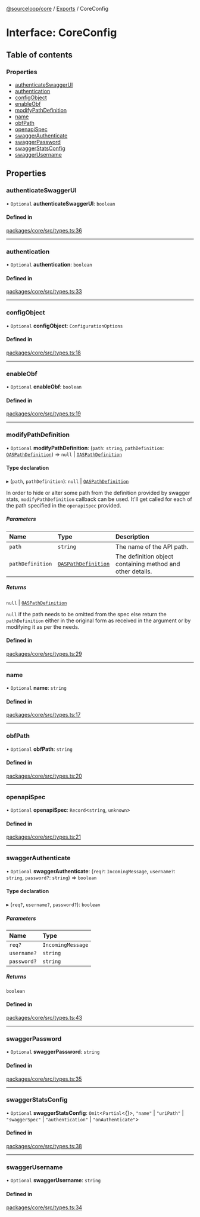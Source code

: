 [@sourceloop/core](../README.md) / [Exports](../modules.md) / CoreConfig

# Interface: CoreConfig

## Table of contents

### Properties

- [authenticateSwaggerUI](CoreConfig.md#authenticateswaggerui)
- [authentication](CoreConfig.md#authentication)
- [configObject](CoreConfig.md#configobject)
- [enableObf](CoreConfig.md#enableobf)
- [modifyPathDefinition](CoreConfig.md#modifypathdefinition)
- [name](CoreConfig.md#name)
- [obfPath](CoreConfig.md#obfpath)
- [openapiSpec](CoreConfig.md#openapispec)
- [swaggerAuthenticate](CoreConfig.md#swaggerauthenticate)
- [swaggerPassword](CoreConfig.md#swaggerpassword)
- [swaggerStatsConfig](CoreConfig.md#swaggerstatsconfig)
- [swaggerUsername](CoreConfig.md#swaggerusername)

## Properties

### authenticateSwaggerUI

• `Optional` **authenticateSwaggerUI**: `boolean`

#### Defined in

[packages/core/src/types.ts:36](https://github.com/sourcefuse/loopback4-microservice-catalog/blob/93a7f917/packages/core/src/types.ts#L36)

___

### authentication

• `Optional` **authentication**: `boolean`

#### Defined in

[packages/core/src/types.ts:33](https://github.com/sourcefuse/loopback4-microservice-catalog/blob/93a7f917/packages/core/src/types.ts#L33)

___

### configObject

• `Optional` **configObject**: `ConfigurationOptions`

#### Defined in

[packages/core/src/types.ts:18](https://github.com/sourcefuse/loopback4-microservice-catalog/blob/93a7f917/packages/core/src/types.ts#L18)

___

### enableObf

• `Optional` **enableObf**: `boolean`

#### Defined in

[packages/core/src/types.ts:19](https://github.com/sourcefuse/loopback4-microservice-catalog/blob/93a7f917/packages/core/src/types.ts#L19)

___

### modifyPathDefinition

• `Optional` **modifyPathDefinition**: (`path`: `string`, `pathDefinition`: [`OASPathDefinition`](../modules.md#oaspathdefinition)) => ``null`` \| [`OASPathDefinition`](../modules.md#oaspathdefinition)

#### Type declaration

▸ (`path`, `pathDefinition`): ``null`` \| [`OASPathDefinition`](../modules.md#oaspathdefinition)

In order to hide or alter some path from the definition provided by swagger stats, `modifyPathDefinition`
callback can be used. It'll get called for each of the path specified in the `openapiSpec` provided.

##### Parameters

| Name | Type | Description |
| :------ | :------ | :------ |
| `path` | `string` | The name of the API path. |
| `pathDefinition` | [`OASPathDefinition`](../modules.md#oaspathdefinition) | The definition object containing method and other details. |

##### Returns

``null`` \| [`OASPathDefinition`](../modules.md#oaspathdefinition)

`null` if the path needs to be omitted from the spec else return the `pathDefinition` either in the original form as received in the argument or by modifying it as per the needs.

#### Defined in

[packages/core/src/types.ts:29](https://github.com/sourcefuse/loopback4-microservice-catalog/blob/93a7f917/packages/core/src/types.ts#L29)

___

### name

• `Optional` **name**: `string`

#### Defined in

[packages/core/src/types.ts:17](https://github.com/sourcefuse/loopback4-microservice-catalog/blob/93a7f917/packages/core/src/types.ts#L17)

___

### obfPath

• `Optional` **obfPath**: `string`

#### Defined in

[packages/core/src/types.ts:20](https://github.com/sourcefuse/loopback4-microservice-catalog/blob/93a7f917/packages/core/src/types.ts#L20)

___

### openapiSpec

• `Optional` **openapiSpec**: `Record`<`string`, `unknown`\>

#### Defined in

[packages/core/src/types.ts:21](https://github.com/sourcefuse/loopback4-microservice-catalog/blob/93a7f917/packages/core/src/types.ts#L21)

___

### swaggerAuthenticate

• `Optional` **swaggerAuthenticate**: (`req?`: `IncomingMessage`, `username?`: `string`, `password?`: `string`) => `boolean`

#### Type declaration

▸ (`req?`, `username?`, `password?`): `boolean`

##### Parameters

| Name | Type |
| :------ | :------ |
| `req?` | `IncomingMessage` |
| `username?` | `string` |
| `password?` | `string` |

##### Returns

`boolean`

#### Defined in

[packages/core/src/types.ts:43](https://github.com/sourcefuse/loopback4-microservice-catalog/blob/93a7f917/packages/core/src/types.ts#L43)

___

### swaggerPassword

• `Optional` **swaggerPassword**: `string`

#### Defined in

[packages/core/src/types.ts:35](https://github.com/sourcefuse/loopback4-microservice-catalog/blob/93a7f917/packages/core/src/types.ts#L35)

___

### swaggerStatsConfig

• `Optional` **swaggerStatsConfig**: `Omit`<`Partial`<{}\>, ``"name"`` \| ``"uriPath"`` \| ``"swaggerSpec"`` \| ``"authentication"`` \| ``"onAuthenticate"``\>

#### Defined in

[packages/core/src/types.ts:38](https://github.com/sourcefuse/loopback4-microservice-catalog/blob/93a7f917/packages/core/src/types.ts#L38)

___

### swaggerUsername

• `Optional` **swaggerUsername**: `string`

#### Defined in

[packages/core/src/types.ts:34](https://github.com/sourcefuse/loopback4-microservice-catalog/blob/93a7f917/packages/core/src/types.ts#L34)
